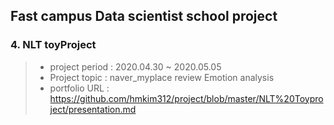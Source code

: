 ## Fast campus Data scientist school project
### 4. NLT toyProject
>- project period : 2020.04.30 ~ 2020.05.05
>- Project topic : naver_myplace review Emotion analysis 
>- portfolio URL : https://github.com/hmkim312/project/blob/master/NLT%20Toyproject/presentation.md
